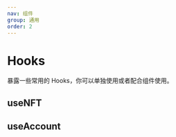 ```yaml
---
nav: 组件
group: 通用
order: 2
---
```


# Hooks

暴露一些常用的 Hooks，你可以单独使用或者配合组件使用。

## useNFT

<code src="./demos/useNFT.tsx"></code>

## useAccount

<code src="./demos/useAccount.tsx"></code>
